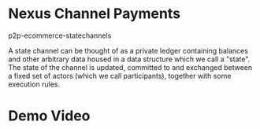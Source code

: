 # Nexus Channel Payments

p2p-ecommerce-statechannels

A state channel can be thought of as a private ledger containing balances and other arbitrary data housed in a data structure which we call a "state". The state of the channel is updated, committed to and exchanged between a fixed set of actors (which we call participants), together with some execution rules.

# Demo Video